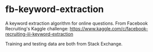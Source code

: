 # fb-keyword-extraction
A keyword extraction algorithm for online questions. From Facebook Recruiting's Kaggle challenge: https://www.kaggle.com/c/facebook-recruiting-iii-keyword-extraction

Training and testing data are both from Stack Exchange. 
